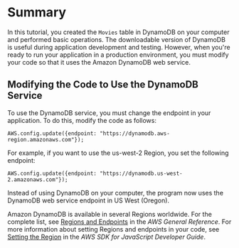 # Summary<a name="GettingStarted.NodeJs.Summary"></a>

In this tutorial, you created the `Movies` table in DynamoDB on your computer and performed basic operations\. The downloadable version of DynamoDB is useful during application development and testing\. However, when you're ready to run your application in a production environment, you must modify your code so that it uses the Amazon DynamoDB web service\.

## Modifying the Code to Use the DynamoDB Service<a name="GettingStarted.NodeJs.Summary.MovingToDDB"></a>

To use the DynamoDB service, you must change the endpoint in your application\. To do this, modify the code as follows: 

```
AWS.config.update({endpoint: "https://dynamodb.aws-region.amazonaws.com"});
```

For example, if you want to use the us\-west\-2 Region, you set the following endpoint:

```
AWS.config.update({endpoint: "https://dynamodb.us-west-2.amazonaws.com"});
```

Instead of using DynamoDB on your computer, the program now uses the DynamoDB web service endpoint in US West \(Oregon\)\. 

Amazon DynamoDB is available in several Regions worldwide\. For the complete list, see [Regions and Endpoints](https://docs.aws.amazon.com/general/latest/gr/rande.html) in the *AWS General Reference*\. For more information about setting Regions and endpoints in your code, see [Setting the Region](https://docs.aws.amazon.com/sdk-for-javascript/v2/developer-guide/setting-region.html) in the *AWS SDK for JavaScript Developer Guide*\.